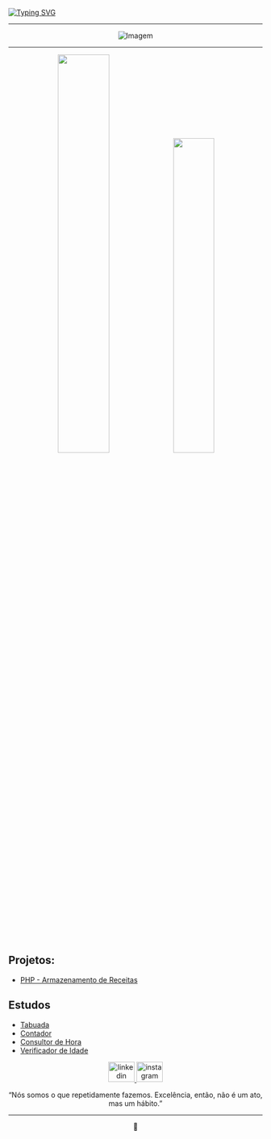 <!--Título / Apresentação-->
[![Typing SVG](https://readme-typing-svg.herokuapp.com/?color=prussian&size=35&center=true&vCenter=true&width=1000&lines=Olá,+Mundo,+meu+nome+é+Maria!;Tenho+20+anos+e+estudo+Engenharia+de+Software;Sejam+Bem-Vindos+ao+meu+GIT+:%29)](https://git.io/typing-svg)

---

<!-- GIF -->
<div align="center">
  <img align="center" src="https://media.giphy.com/media/QDjpIL6oNCVZ4qzGs7/giphy.gif" alt="Imagem">
</div>

---

<!-- GithubStats -->
 <div align="center">
    <img width="45%" src="https://github-readme-stats.vercel.app/api?username=mariacarolh&show_icons=true&theme=prussian">   <img width="40%" src="https://github-readme-stats.vercel.app/api/top-langs/?username=mariacarolh&hide_progress=true&theme=prussian">
 </div>

<!-- Portfolio -->
## Projetos:
- [PHP - Armazenamento de Receitas](https://github.com/mariacarolh/Projeto-Receita)

<!-- Exercícios -->
## Estudos
* [Tabuada](https://github.com/mariacarolh/Tabuada)
* [Contador](https://github.com/mariacarolh/Contador)
* [Consultor de Hora](https://github.com/mariacarolh/Hora-do-dia)
* [Verificador de Idade](https://github.com/mariacarolh/Verificador-de-Idade)

<!-- Redes Sociais -->
<div align="center">
  <a href="https://www.linkedin.com/in/maria-carolina-616125211/" target="_blank">
    <img src="https://raw.githubusercontent.com/maurodesouza/profile-readme-generator/master/src/assets/icons/social/linkedin/default.svg" width="52" height="40" alt="linkedin logo"/>
  </a>  
  <a href="https://www.instagram.com/mariacarolh_/" target="_blank">
    <img src="https://raw.githubusercontent.com/maurodesouza/profile-readme-generator/master/src/assets/icons/social/instagram/default.svg" width="52" height="40" alt="instagram logo"/>
  </a>
  <p>“Nós somos o que repetidamente fazemos. Excelência, então, não é um ato, mas um hábito.”</p>
</div>

---

<!-- Pig -->
<div align="center">
  <p>🐽</p>
</div>


